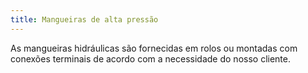 ```yaml
---
title: Mangueiras de alta pressão
---
```


As mangueiras hidráulicas são fornecidas em rolos ou montadas com conexões terminais de acordo com a necessidade do nosso cliente.
